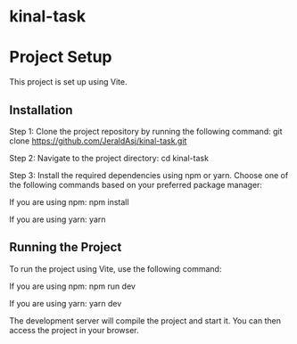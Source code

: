 # kinal-task

# Project Setup

This project is set up using Vite.

## Installation

Step 1: Clone the project repository by running the following command:
git clone https://github.com/JeraldAsj/kinal-task.git

Step 2: Navigate to the project directory:
cd kinal-task

Step 3: Install the required dependencies using npm or yarn. Choose one of the following commands based on your preferred package manager:

If you are using npm: npm install

If you are using yarn: yarn

## Running the Project

To run the project using Vite, use the following command:

If you are using npm: npm run dev

If you are using yarn: yarn dev

The development server will compile the project and start it. You can then access the project in your browser.
